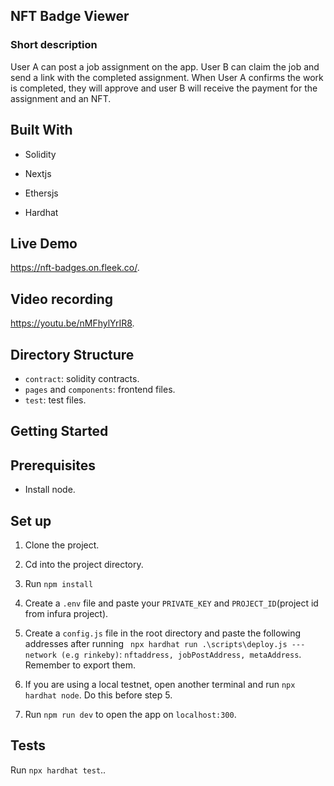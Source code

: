 ## NFT Badge Viewer

### Short description

User A can post a job assignment on the app. User B can claim the job and send a link with the completed assignment. When User A confirms the work is completed, they will approve and user B will receive the payment for the assignment and an NFT. 

## Built With

- Solidity

- Nextjs

- Ethersjs

- Hardhat

## Live Demo

https://nft-badges.on.fleek.co/.

## Video recording

https://youtu.be/nMFhylYrIR8.

## Directory Structure

- ```contract```: solidity contracts.
- ```pages``` and ```components```: frontend files.
- ```test```: test files.

## Getting Started

## Prerequisites

- Install node.

## Set up

1. Clone the project.

2. Cd into the project directory.

3. Run ```npm install```

4. Create a ```.env``` file and paste your ```PRIVATE_KEY``` and ```PROJECT_ID```(project id from infura project).

5. Create a ```config.js``` file in the root directory and paste the following addresses after running ``` npx hardhat run .\scripts\deploy.js ---network (e.g rinkeby)```: ```nftaddress, jobPostAddress, metaAddress```. Remember to export them.

6. If you are using a local testnet, open another terminal and run ```npx hardhat node```. Do this before step 5.

7. Run ```npm run dev``` to open the app on ```localhost:300```.

## Tests

Run ```npx hardhat test```..